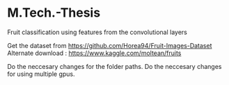 # M.Tech.-Thesis
Fruit classification using features from the convolutional layers

Get the dataset from https://github.com/Horea94/Fruit-Images-Dataset
Alternate download : https://www.kaggle.com/moltean/fruits

Do the neccesary changes for the folder paths.
Do the neccesary changes for using multiple gpus.
